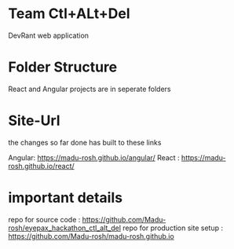 # Team Ctl+ALt+Del
DevRant web application

# Folder Structure
React and Angular projects are in seperate folders

# Site-Url
the changes so far done has built to these links

Angular: https://madu-rosh.github.io/angular/
React : https://madu-rosh.github.io/react/

# important details
repo for source code : https://github.com/Madu-rosh/eyepax_hackathon_ctl_alt_del
repo for production site setup : https://github.com/Madu-rosh/madu-rosh.github.io
